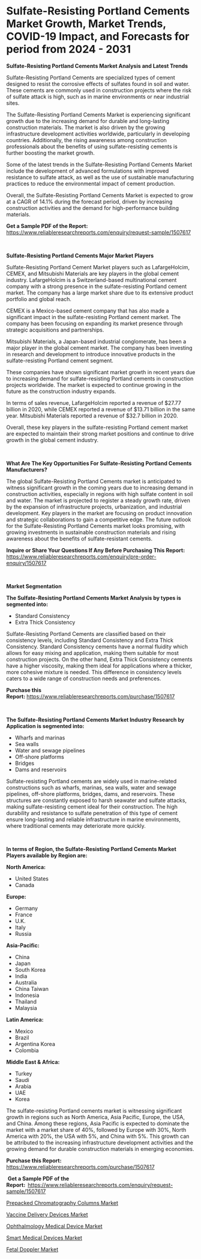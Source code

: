 <p><h1>Sulfate-Resisting Portland Cements Market Growth, Market Trends, COVID-19 Impact, and Forecasts for period from 2024 - 2031</h1></p><p><strong>Sulfate-Resisting Portland Cements Market Analysis and Latest Trends</strong></p>
<p><p>Sulfate-Resisting Portland Cements are specialized types of cement designed to resist the corrosive effects of sulfates found in soil and water. These cements are commonly used in construction projects where the risk of sulfate attack is high, such as in marine environments or near industrial sites.</p><p>The Sulfate-Resisting Portland Cements Market is experiencing significant growth due to the increasing demand for durable and long-lasting construction materials. The market is also driven by the growing infrastructure development activities worldwide, particularly in developing countries. Additionally, the rising awareness among construction professionals about the benefits of using sulfate-resisting cements is further boosting the market growth.</p><p>Some of the latest trends in the Sulfate-Resisting Portland Cements Market include the development of advanced formulations with improved resistance to sulfate attack, as well as the use of sustainable manufacturing practices to reduce the environmental impact of cement production.</p><p>Overall, the Sulfate-Resisting Portland Cements Market is expected to grow at a CAGR of 14.1% during the forecast period, driven by increasing construction activities and the demand for high-performance building materials.</p></p>
<p><strong>Get a Sample PDF of the Report:&nbsp;</strong> <a href="https://www.reliableresearchreports.com/enquiry/request-sample/1507617">https://www.reliableresearchreports.com/enquiry/request-sample/1507617</a></p>
<p>&nbsp;</p>
<p><strong>Sulfate-Resisting Portland Cements Major Market Players</strong></p>
<p><p>Sulfate-Resisting Portland Cement Market players such as LafargeHolcim, CEMEX, and Mitsubishi Materials are key players in the global cement industry. LafargeHolcim is a Switzerland-based multinational cement company with a strong presence in the sulfate-resisting Portland cement market. The company has a large market share due to its extensive product portfolio and global reach.</p><p>CEMEX is a Mexico-based cement company that has also made a significant impact in the sulfate-resisting Portland cement market. The company has been focusing on expanding its market presence through strategic acquisitions and partnerships.</p><p>Mitsubishi Materials, a Japan-based industrial conglomerate, has been a major player in the global cement market. The company has been investing in research and development to introduce innovative products in the sulfate-resisting Portland cement segment.</p><p>These companies have shown significant market growth in recent years due to increasing demand for sulfate-resisting Portland cements in construction projects worldwide. The market is expected to continue growing in the future as the construction industry expands.</p><p>In terms of sales revenue, LafargeHolcim reported a revenue of $27.77 billion in 2020, while CEMEX reported a revenue of $13.71 billion in the same year. Mitsubishi Materials reported a revenue of $32.7 billion in 2020.</p><p>Overall, these key players in the sulfate-resisting Portland cement market are expected to maintain their strong market positions and continue to drive growth in the global cement industry.</p></p>
<p>&nbsp;</p>
<p><strong>What Are The Key Opportunities For Sulfate-Resisting Portland Cements Manufacturers?</strong></p>
<p><p>The global Sulfate-Resisting Portland Cements market is anticipated to witness significant growth in the coming years due to increasing demand in construction activities, especially in regions with high sulfate content in soil and water. The market is projected to register a steady growth rate, driven by the expansion of infrastructure projects, urbanization, and industrial development. Key players in the market are focusing on product innovation and strategic collaborations to gain a competitive edge. The future outlook for the Sulfate-Resisting Portland Cements market looks promising, with growing investments in sustainable construction materials and rising awareness about the benefits of sulfate-resistant cements.</p></p>
<p><strong>Inquire or Share Your Questions If Any Before Purchasing This Report:</strong> <a href="https://www.reliableresearchreports.com/enquiry/pre-order-enquiry/1507617">https://www.reliableresearchreports.com/enquiry/pre-order-enquiry/1507617</a></p>
<p>&nbsp;</p>
<p><strong>Market Segmentation</strong></p>
<p><strong>The Sulfate-Resisting Portland Cements Market Analysis by types is segmented into:</strong></p>
<p><ul><li>Standard Consistency</li><li>Extra Thick Consistency</li></ul></p>
<p><p>Sulfate-Resisting Portland Cements are classified based on their consistency levels, including Standard Consistency and Extra Thick Consistency. Standard Consistency cements have a normal fluidity which allows for easy mixing and application, making them suitable for most construction projects. On the other hand, Extra Thick Consistency cements have a higher viscosity, making them ideal for applications where a thicker, more cohesive mixture is needed. This difference in consistency levels caters to a wide range of construction needs and preferences.</p></p>
<p><strong>Purchase this Report:&nbsp;</strong><a href="https://www.reliableresearchreports.com/purchase/1507617">https://www.reliableresearchreports.com/purchase/1507617</a></p>
<p>&nbsp;</p>
<p><strong>The Sulfate-Resisting Portland Cements Market Industry Research by Application is segmented into:</strong></p>
<p><ul><li>Wharfs and marinas</li><li>Sea walls</li><li>Water and sewage pipelines</li><li>Off-shore platforms</li><li>Bridges</li><li>Dams and reservoirs</li></ul></p>
<p><p>Sulfate-resisting Portland cements are widely used in marine-related constructions such as wharfs, marinas, sea walls, water and sewage pipelines, off-shore platforms, bridges, dams, and reservoirs. These structures are constantly exposed to harsh seawater and sulfate attacks, making sulfate-resisting cement ideal for their construction. The high durability and resistance to sulfate penetration of this type of cement ensure long-lasting and reliable infrastructure in marine environments, where traditional cements may deteriorate more quickly.</p></p>
<p>&nbsp;</p>
<p><strong>In terms of Region, the Sulfate-Resisting Portland Cements Market Players available by Region are:</strong></p>
<p>
    <p> <strong> North America: </strong>
        <ul>
            <li>United States</li>
            <li>Canada</li>
        </ul>
        </p> 
    <p> <strong> Europe: </strong>
        <ul>
            <li>Germany</li>
            <li>France</li>
            <li>U.K.</li>
            <li>Italy</li>
            <li>Russia</li>
        </ul>
        </p> 
    <p> <strong> Asia-Pacific: </strong>
        <ul>
            <li>China</li>
            <li>Japan</li>
            <li>South Korea</li>
            <li>India</li>
            <li>Australia</li>
            <li>China Taiwan</li>
            <li>Indonesia</li>
            <li>Thailand</li>
            <li>Malaysia</li>
        </ul>
        </p> 
    <p> <strong> Latin America: </strong>
        <ul>
            <li>Mexico</li>
            <li>Brazil</li>
            <li>Argentina Korea</li>
            <li>Colombia</li>
        </ul>
        </p> 
    <p> <strong> Middle East & Africa: </strong>
        <ul>
            <li>Turkey</li>
            <li>Saudi</li>
            <li>Arabia</li>
            <li>UAE</li>
            <li>Korea</li>
        </ul>
    </p>
    </p>
<p><p>The sulfate-resisting Portland cements market is witnessing significant growth in regions such as North America, Asia Pacific, Europe, the USA, and China. Among these regions, Asia Pacific is expected to dominate the market with a market share of 40%, followed by Europe with 30%, North America with 20%, the USA with 5%, and China with 5%. This growth can be attributed to the increasing infrastructure development activities and the growing demand for durable construction materials in emerging economies.</p></p>
<p><strong>Purchase this Report: </strong><a href="https://www.reliableresearchreports.com/purchase/1507617">https://www.reliableresearchreports.com/purchase/1507617</a></p>
<p>&nbsp;<strong>Get a Sample PDF of the Report:&nbsp;&nbsp;</strong><a href="https://www.reliableresearchreports.com/enquiry/request-sample/1507617">https://www.reliableresearchreports.com/enquiry/request-sample/1507617</a></p>
<p><strong></strong></p>
<p><p><a href="https://medium.com/p/82047825250f/edit">Prepacked Chromatography Columns Market</a></p><p><a href="https://medium.com/p/4d08129fa863/edit">Vaccine Delivery Devices Market</a></p><p><a href="https://medium.com/p/64c88b85f2b3/edit">Ophthalmology Medical Device Market</a></p><p><a href="https://medium.com/p/455dbdb071f0/edit">Smart Medical Devices Market</a></p><p><a href="https://medium.com/p/b1cd2fafcfb1/edit">Fetal Doppler Market</a></p></p>